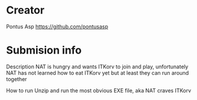 # Creator
Pontus Asp
https://github.com/pontusasp

# Submision info
Description 
NAT is hungry and wants ITKorv to join and play, unfortunately NAT has not learned how to eat ITKorv yet but at least they can run around together

How to run
Unzip and run the most obvious EXE file, aka NAT craves ITKorv
